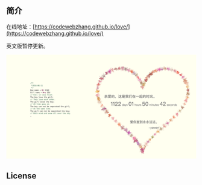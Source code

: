 ## 简介

在线地址：[https://codewebzhang.github.io/love/](https://codewebzhang.github.io/love/)

英文版暂停更新。

<div>
    <img src="./image/love.png">
<div>

## License
